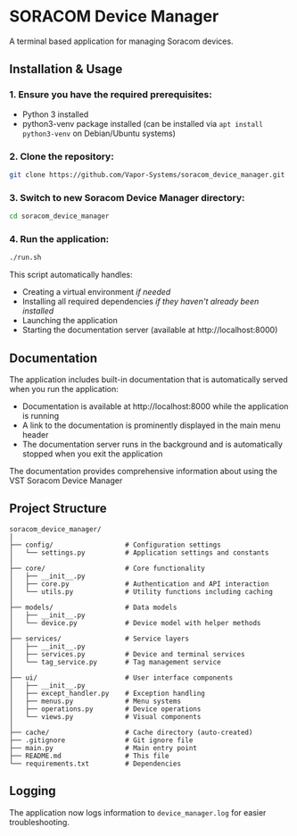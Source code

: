 # SORACOM Device Manager

A terminal based application for managing Soracom devices.

## Installation & Usage

### 1. Ensure you have the required prerequisites:
- Python 3 installed
- python3-venv package installed (can be installed via `apt install python3-venv` on Debian/Ubuntu systems)

### 2. Clone the repository:
```bash
git clone https://github.com/Vapor-Systems/soracom_device_manager.git
```

### 3. Switch to new Soracom Device Manager directory:
```bash
cd soracom_device_manager
```

### 4. Run the application:
```bash
./run.sh
```

This script automatically handles:
- Creating a virtual environment *if needed*
- Installing all required dependencies *if they haven't already been installed*
- Launching the application
- Starting the documentation server (available at http://localhost:8000)

## Documentation

The application includes built-in documentation that is automatically served when you run the application:

- Documentation is available at http://localhost:8000 while the application is running
- A link to the documentation is prominently displayed in the main menu header
- The documentation server runs in the background and is automatically stopped when you exit the application

The documentation provides comprehensive information about using the VST Soracom Device Manager

## Project Structure

```
soracom_device_manager/
│
├── config/                  # Configuration settings
│   └── settings.py          # Application settings and constants
│
├── core/                    # Core functionality
│   ├── __init__.py
│   ├── core.py              # Authentication and API interaction
│   └── utils.py             # Utility functions including caching
│
├── models/                  # Data models
│   ├── __init__.py
│   └── device.py            # Device model with helper methods
│
├── services/                # Service layers
│   ├── __init__.py
│   ├── services.py          # Device and terminal services
│   └── tag_service.py       # Tag management service
│
├── ui/                      # User interface components
│   ├── __init__.py
│   ├── except_handler.py    # Exception handling
│   ├── menus.py             # Menu systems
│   ├── operations.py        # Device operations
│   └── views.py             # Visual components
│
├── cache/                   # Cache directory (auto-created)
├── .gitignore               # Git ignore file
├── main.py                  # Main entry point
├── README.md                # This file
└── requirements.txt         # Dependencies
```

## Logging

The application now logs information to `device_manager.log` for easier troubleshooting.

